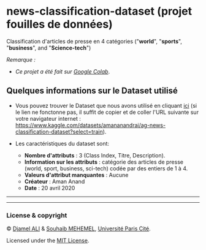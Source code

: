 # news-classification-dataset (projet fouilles de données)

Classification d'articles de presse en 4 catégories ("**world**", "**sports**", "**business**", and "**Science-tech**")

*Remarque :*

* *Ce projet a été fait sur* [*Google Colab*](https://colab.research.google.com/).


## Quelques informations sur le Dataset utilisé

* Vous pouvez trouver le Dataset que nous avons utilisé en cliquant [ici](https://www.kaggle.com/datasets/amananandrai/ag-news-classification-dataset?select=train) (si le lien ne fonctonne pas, il suffit de copier et de coller l'URL suivante sur votre navigateur internet : https://www.kaggle.com/datasets/amananandrai/ag-news-classification-dataset?select=train).

* Les caractéristiques du dataset sont:

    * **Nombre d'attributs** : 3 (Class Index, Titre, Description).
    * **Information sur les attributs** : catégorie des articles de presse (world, sport, business, sci-tech) codée par des entiers de 1 à 4.
    * **Valeurs d'attribut manquantes** : Aucune
    * **Créateur** : Aman Anand
    * **Date** : 20 avril 2020

---
___

### License & copyright
© [Djamel ALI](https://github.com/DjamelALI) & [Souhaib MEHEMEL](https://github.com/SOUHAIBMEHEMEL), [Université Paris Cité](https://u-paris.fr/).

Licensed under the [MIT License](LICENSE).